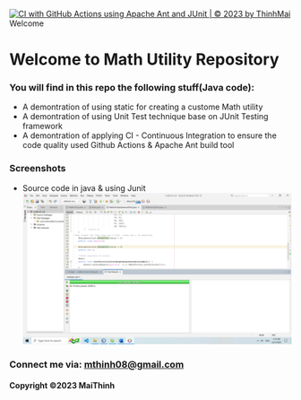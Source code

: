 [![CI with GitHub Actions using Apache Ant and JUnit | © 2023 by ThinhMai](https://github.com/Thinhwb/mathutil-ant/actions/workflows/mathutil-ci-ant.yml/badge.svg)](https://github.com/Thinhwb/mathutil-ant/actions/workflows/mathutil-ci-ant.yml)
Welcome
# Welcome to Math Utility Repository 

### You will find in this repo the following stuff(Java code):
* A demontration of using static for creating a custome Math utility
* A demontration of using Unit Test technique base on JUnit Testing framework
* A demontration of applying CI - Continuous Integration to ensure the code quality used Github Actions & Apache Ant build tool

### Screenshots
* Source code in java & using Junit
![source code with JUnit](https://github.com/Thinhwb/mathutil-ant/blob/main/Screenshots/source-code-with-unit.png)
### Connect me via: mthinh08@gmail.com

#### Copyright &#169;2023 MaiThinh
